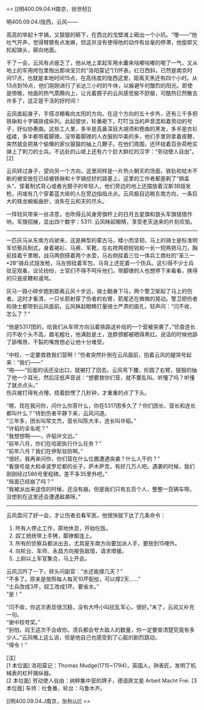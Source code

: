 << [[明400.09.04.H南京，徐世桢]]

明400.09.04.I陇西，云风——

高高的举起十字镐，又狠狠的砸下，在西北的戈壁滩上砸出一个小坑。“嘿——”他吐气开声，觉得臂膀有点发麻，但这并没有使得他的动作有丝毫的停滞，他旋即又抡起镐头，砸向地面。

干了一会，云风有点疲乏了，他从地上拿起军用水囊来咕嘟咕嘟的喝了一气，又从地上的军用挎包里掏出那块宝贝的“洛阳莫记”[1]怀表。红日西斜，已然是南京时间17点，也就是本地时间15点，在高纬度的陇西这里，距离天黑还有四个小时。从13点到16点，他们刚刚进行了长达三小时的午休，以躲避午时酷烈的阳光。即使是傍晚，地面的热气蒸腾向上，让光着膀子的云风感觉极不舒服，可酷热已然散去许多了，这正是干活的好时间！

云风直起身子，手搭凉棚看向太阳的方向。在这个方向的五十步外，还有三千多把铁锹和十字镐排成纵列，此起彼伏，轮番砸下，叮叮当当的声音混和着劳动的号子，好似协奏曲。这些工人里，多半是高鼻深目大胡须和卷曲的黑发，多半是衣衫褴褛，多半都带着脚镣。没带着脚镣的人衣服则华美的多，他们手里则拿着皮鞭，突然就会把某个偷懒的家伙狠狠的抽上几鞭子。在他们周围，还环绕着百余荷枪实弹上了刺刀的士兵。不远处的山坡上还有六个巨大鲜红的汉字：“劳动使人自由”。[2]

云风转过身子，望向另一个方向，这里同样是一片热火朝天的场面，铁轨和枕木不断的被安放在已经被铁锹和十字镐挖好的路基上。这里的工作者都是剃了“锅盖头”、穿着制式背心或者光膀子的年轻人，他们旁边的地上还摆放着汉斯3B燧发枪，间或有几个穿着蓝大褂的人在旁边指指点点。云风极目远眺东南方向，一条巨大的铁龙蜿蜒曲折，消失在云和天的尽头。

一阵轻风带来一丝凉意，也吹得云风身旁旗杆上的日月五星旗和狼头军旗猎猎作响，军旗招展，显出四个数字：5311. 云风眯起眼睛，享受老天送来的片刻欢愉。

***

一匹灰马从东南方向驶来，这是典型的蒙古马，矮小而坚韧，马上的骑士是标准明军侦察兵制式，身着褐衫、马裤、军靴，左右挎两把短铳和一长一短两把马刀，胸前挂着千里眼，战马两侧搭着两个水壶，马右侧挂着三位一体兵工商社的“圣三一•2B”骑兵式燧发枪，马左侧挂着军包，马背上还驼着一个伤兵。这引得不少士兵驻足观看，议论纷纷，士官们不得不呵斥他们。带脚镣的人也想停下来看看，换得的只是皮鞭和谩骂。

灰马一路小碎步跑到距离云风十步远，骑士翻身下马，两个警卫架起了马上的伤者。这时才看清，一只长箭射穿了伤者的右臂，箭尾还在微微的晃动。警卫把伤者和骑士都带到云风面前。云风眯起眼睛打量骑士严肃的面孔，轻声问：“闫不收，怎么了？”

“他是5317团的，给我们从车师方向沿着铁路送补给的一个营被突袭了。”侦查连长闫不收个头不高，眉毛粗壮，他满脸是土，连脖颈都被晒得黑红。说话的时候他舔了舔嘴唇，干裂的嘴唇想必让他十分难受。

“中校，一定要救救我们营啊！”伤者突然扑倒在云风面前，抱着云风的腿哭号起来：“我们——”  
“啪——”后面的话还没出口，就被打了回去。云风弯下腰，抡圆了右臂，狠狠的抽了他一个耳光，然后压低声音说：“想要救你们营，就不要乱叫。听懂了吗？听懂了就点点头。”  
伤兵被打得有点懵，捂着脸愣了几秒钟，才重重的点了下头。

“嗯，现在我问你，问什么你答什么，你在5317团多久了？你们团长、营长和连长都叫什么？”待到伤者平静下来，云风问道。  
“三年多，团长叫常文杰，营长叫陈大丰，连长叫许韬。”  
“许韬的全名呢？”  
“我想想啊——，许韬许文远。”  
“前年八月，你们在哈密执行什么任务？”  
“前年八月？我们在伊犁驻防啊。”  
“很好。我再来问你，你们营在什么位置遭遇突袭？什么人干的？”  
“看旗号是大和卓波罗尼都的长子，萨木萨克，有好几万人吧。遇袭的时候，我们刚刚经过586号里程碑。差不多35里外吧。”  
“局面已经崩了吗？”  
“我被派出来送信的时候，还没有崩。但是我们只有五百个人，整整一百辆车呀。没想到在这里还会遭遇敌袭呀。”  

***

云风盘问了好一会，才让伤者去看军医。他很快就下达了几条命令：  
1. 所有人停止工作，原地休息，开始吃饭。  
2. 奴工统统带上手铐，脚镣都连上。   
3. 所有的侦察兵都派出去，尤其是东南方向要加派人手，要放到15哩外。  
4. 向轮台、车师、永昌方向报告敌情，请求增援。  
5. 上尉以上军官集合，马上开会。

云风沉吟了一下，转头问副官：“水还能撑几天？”  
“不多了。原来是按照每人每天10芹配给，可以撑2天……”  
“士兵改成3芹，奴工改成1芹。要省水。”  
“是！”

“闫不收，你这次表现很沉稳，没有大呼小叫扰乱军心，很好。”末了，云风又补充一句。  
“谢中校夸奖。”  
“别怕，阎王这次不会收你。溃兵都会夸大敌人的数量，你一定要查清楚究竟有多少人。”云风嘴上这么说，但是他自己也感受到了心脏的剧烈跳动。  
“得令！”

[注]  
[1 本位面] 洛阳莫记：Thomas Mudge(1715~1794)，英国人，钟表匠，发明了机械表的杠杆擒纵器。  
[2 本位面] 劳动使人自由：纳粹集中营的牌子，德语原文是 Arbeit Macht Frei.
[3 本位面] 车师：吐鲁番，轮台：乌鲁木齐。

[[明400.09.04.J南京，张秋山]] >>